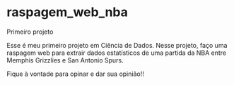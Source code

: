 # raspagem_web_nba
Primeiro projeto

Esse é meu primeiro projeto em Ciência de Dados. Nesse projeto, faço uma raspagem web para extrair dados estatísticos de uma partida da NBA entre Memphis Grizzlies e San Antonio Spurs.

Fique à vontade para opinar e dar sua opinião!!
